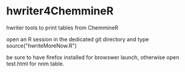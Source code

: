 hwriter4ChemmineR
=================

hwriter tools to print tables from ChemmineR


open an R session in the dedicated git directory and type source("hwriteMoreNow.R")

be sure to have firefox installed for browswer launch, otherwise open test.html for nnm table.
